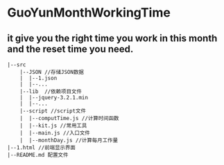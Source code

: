 # GuoYunMonthWorkingTime
it give you the right time you work in this month and the reset time you need.
---
    |--src
        |--JSON //存储JSON数据
        |  |--1.json
        |  |--...
        |--lib  //依赖项目文件
        |  |--jquery-3.2.1.min
        |  |--...
        |--script //script文件
        |  |--computTime.js //计算时间函数
        |  |--kit.js //常用工具
        |  |--main.js //入口文件
        |  |--monthDay.js //计算每月工作量
    |--1.html //前端显示界面
    |--README.md 配置文件
